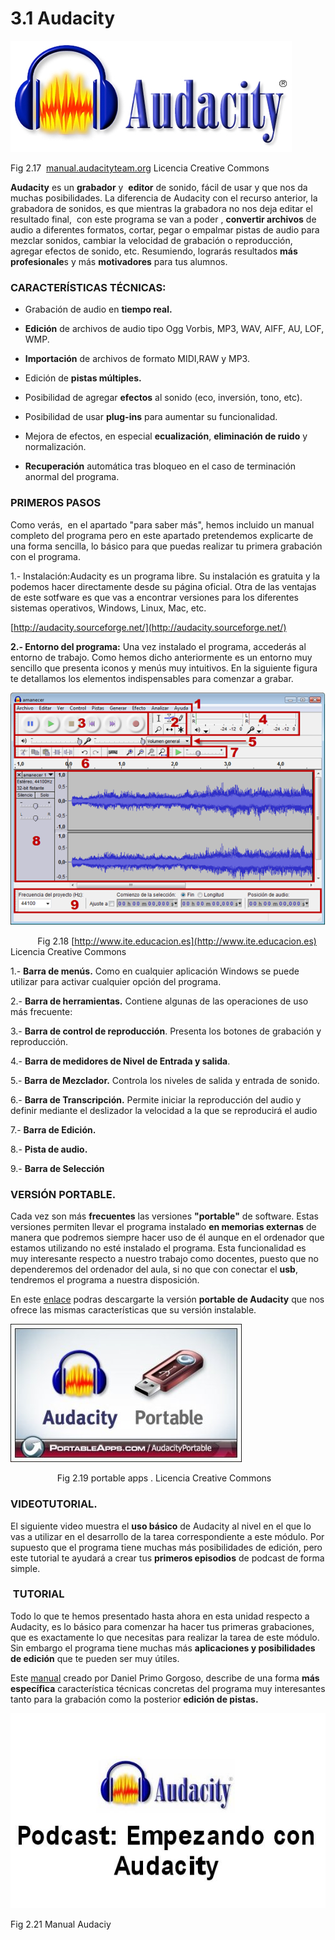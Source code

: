 # 3.1 Audacity


![](img/Audacity-logo.jpg)


Fig 2.17  [manual.audacityteam.org](http://www.google.es/url?sa=i&rct=j&q=&esrc=s&source=images&cd=&cad=rja&docid=PxgdHHRj85Kk9M&tbnid=SQ-6NP_T-0n2oM:&ved=0CAQQjB0&url=http%3A%2F%2Fmanual.audacityteam.org%2Fman%2FMain_Page%2Fes&ei=43CEUqqfJoTCswbwo4HwBQ&bvm=bv.56343320,d.Yms&psig=AFQjCNGt8Lf_U47W40hAnx6RW_xdri7_VQ&ust=1384497750886777) Licencia Creative Commons

**Audacity** es un **grabador** y  **editor** de sonido, fácil de usar y que nos da muchas posibilidades. La diferencia de Audacity con el recurso anterior, la grabadora de sonidos, es que mientras la grabadora no nos deja editar el resultado final,  con este programa se van a poder , **convertir archivos** de audio a diferentes formatos, cortar, pegar o empalmar pistas de audio para mezclar sonidos, cambiar la velocidad de grabación o reproducción, agregar efectos de sonido, etc. Resumiendo, lograrás resultados **más profesionale**s y más **motivadores** para tus alumnos.

### CARACTERÍSTICAS TÉCNICAS:

*   Grabación de audio en **tiempo real.**
*   **Edición** de archivos de audio tipo Ogg Vorbis, MP3, WAV, AIFF, AU, LOF, WMP.
*   **Importación** de archivos de formato MIDI,RAW y MP3.
*   Edición de **pistas múltiples.**
*   Posibilidad de agregar **efectos** al sonido (eco, inversión, tono, etc).
*   Posibilidad de usar **plug-ins** para aumentar su funcionalidad.
*   Mejora de efectos, en especial **ecualización**, **eliminación de ruido** y normalización.  
    
*   **Recuperación** automática tras bloqueo en el caso de terminación anormal del programa.

### PRIMEROS PASOS  

Como verás,  en el apartado "para saber más", hemos incluido un manual completo del programa pero en este apartado pretendemos explicarte de una forma sencilla, lo básico para que puedas realizar tu primera grabación con el programa.

1.- Instalación:Audacity es un programa libre. Su instalación es gratuita y la podemos hacer directamente desde su página oficial. Otra de las ventajas de este sotfware es que vas a encontrar versiones para los diferentes sistemas operativos, Windows, Linux, Mac, etc.

[http://audacity.sourceforge.net/](http://audacity.sourceforge.net/)

**2.- Entorno del programa:** Una vez instalado el programa, accederás al entorno de trabajo. Como hemos dicho anteriormente es un entorno muy sencillo que presenta iconos y menús muy intuitivos. En la siguiente figura te detallamos los elementos indispensables para comenzar a grabar.


![](img/audacity_pantalla.png)


           Fig 2.18 [http://www.ite.educacion.es](http://www.ite.educacion.es) Licencia Creative Commons

1.- **Barra de menús.** Como en cualquier aplicación Windows se puede utilizar para activar cualquier opción del programa.

2.- **Barra de herramientas.** Contiene algunas de las operaciones de uso más frecuente:

3.- **Barra de control de reproducción**. Presenta los botones de grabación y reproducción.

4.- **Barra de medidores de Nivel de Entrada y salida**.

5.- **Barra de Mezclador.** Controla los niveles de salida y entrada de sonido.

6.- **Barra de Transcripción.** Permite iniciar la reproducción del audio y definir mediante el deslizador la velocidad a la que se reproducirá el audio

7.- **Barra de Edición.**

8.- **Pista de audio.**

9.- **Barra de Selección**

### VERSIÓN PORTABLE.  

Cada vez son más **frecuentes** las versiones **"portable"** de software. Estas versiones permiten llevar el programa instalado **en memorias externas** de manera que podremos siempre hacer uso de él aunque en el ordenador que estamos utilizando no esté instalado el programa. Esta funcionalidad es muy interesante respecto a nuestro trabajo como docentes, puesto que no dependeremos del ordenador del aula, si no que con conectar el **usb**, tendremos el programa a nuestra disposición.

En este [enlace](http://audacity-portable.softonic.com/) podras descargarte la versión **portable de Audacity** que nos ofrece las mismas características que su versión instalable.


![](img/audacity_portable.jpg)


                   Fig 2.19 portable apps . Licencia Creative Commons

### VIDEOTUTORIAL.  

El siguiente video muestra el **uso básico** de Audacity al nivel en el que lo vas a utilizar en el desarrollo de la tarea correspondiente a este módulo. Por supuesto que el programa tiene muchas más posibilidades de edición, pero este tutorial te ayudará a crear tus **primeros episodios** de podcast de forma simple.

###  TUTORIAL

Todo lo que te hemos presentado hasta ahora en esta unidad respecto a Audacity, es lo básico para comenzar ha hacer tus primeras grabaciones, que es exactamente lo que necesitas para realizar la tarea de este módulo. Sin embargo el programa tiene muchas más **aplicaciones y posibilidades de edición** que te pueden ser muy útiles.

Este [manual](Tutorial-Audacity.pdf) creado por Daniel Primo Gorgoso, describe de una forma **más específica** característica técnicas concretas del programa muy interesantes tanto para la grabación como la posterior **edición de pistas.**


[![](img/Manual_Audacity_2.JPG)](http://www.catedu.es/facilytic/wp-content/uploads/2013/06/Tutorial-Audacity.pdf)


Fig 2.21 Manual Audaciy

